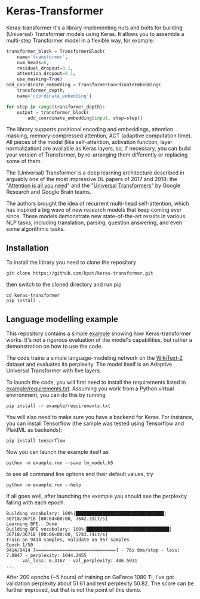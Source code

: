 Keras-Transformer
=================

Keras-transformer it's a library implementing nuts and bolts for
building (Universal) Transformer models using Keras. It allows you
to assemble a multi-step Transformer model in a flexible way, for example:

```python
transformer_block = TransformerBlock(
    name='transformer',
    num_heads=8,
    residual_dropout=0.1,
    attention_dropout=0.1,
    use_masking=True)
add_coordinate_embedding = TransformerCoordinateEmbedding(
    transformer_depth,
    name='coordinate_embedding')

for step in range(transformer_depth):
    output = transformer_block(
        add_coordinate_embedding(input, step=step))
```

The library supports positional encoding and embeddings,
attention masking, memory-compressed attention, ACT (adaptive computation time).
All pieces of the model (like self-attention, activation function, layer normalization)
are available as Keras layers, so, if necessary, you can build your
version of Transformer, by re-arranging them differently or replacing some of them.

The (Universal) Transformer is a deep learning architecture
described in arguably one of the most impressive DL papers of 2017 and 2018:
the "[Attention is all you need][1]" and the "[Universal Transformers][2]"
by Google Research and Google Brain teams.

The authors brought the idea of recurrent multi-head self-attention,
which has inspired a big wave of new research models that keep coming ever since.
These models demonstrate new state-of-the-art results in various NLP tasks,
including translation, parsing, question answering, and even some algorithmic tasks.

Installation
------------
To install the library you need to clone the repository

    git clone https://github.com/kpot/keras-transformer.git

then switch to the cloned directory and run pip

    cd keras-transformer
    pip install .

Language modelling example
--------------------------
This repository contains a simple [example](./example) showing how Keras-transformer works.
It's not a rigorous evaluation of the model's capabilities,
but rather a demonstration on how to use the code.

The code trains a simple language-modeling network on the
[WikiText-2](https://einstein.ai/research/the-wikitext-long-term-dependency-language-modeling-dataset)
dataset and evaluates its perplexity.
The model itself is an Adaptive Universal Transformer with five layers.

To launch the code, you will first need to install the requirements listed
in [example/requirements.txt](./example/requirements.txt). Assuming you work
from a Python virtual environment, you can do this by running

    pip install -r example/requirements.txt

You will also need to make sure you have a backend for Keras.
For instance, you can install Tensorflow (the sample was tested using
Tensorflow and PlaidML as backends):

    pip install tensorflow

Now you can launch the example itself as

    python -m example.run --save lm_model.h5

to see all command line options and their default values, try

    python -m example.run --help

If all goes well, after launching the example you should see
the perplexity falling with each epoch.

    Building vocabulary: 100%|█████████████████████████████████| 36718/36718 [00:04<00:00, 7642.33it/s]
    Learning BPE...Done
    Building BPE vocabulary: 100%|███████████████████████████████| 36718/36718 [00:06<00:00, 5743.74it/s]
    Train on 9414 samples, validate on 957 samples
    Epoch 1/50
    9414/9414 [==============================] - 76s 8ms/step - loss: 7.0847 - perplexity: 1044.2455
        - val_loss: 6.3167 - val_perplexity: 406.5031
    ...

After 200 epochs (~5 hours) of training on GeForce 1080 Ti, I've got
validation perplexity about 51.61 and test perplexity 50.82. The score
can be further improved, but that is not the point of this demo.

[1]: https://arxiv.org/abs/1706.03762 "Attention Is All You Need"
[2]: https://arxiv.org/abs/1807.03819 "Universal Transformers"

